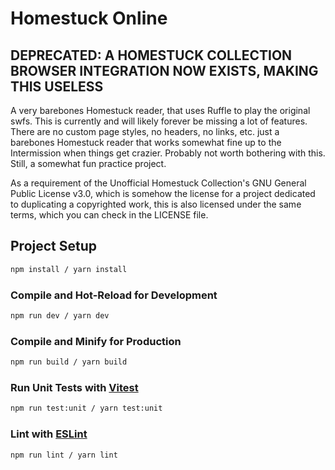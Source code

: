 # Homestuck Online

## DEPRECATED: A HOMESTUCK COLLECTION BROWSER INTEGRATION NOW EXISTS, MAKING THIS USELESS

A very barebones Homestuck reader, that uses Ruffle to play the original swfs. This is currently and will likely forever be missing a lot of features. There are no custom page styles, no headers, no links, etc. just a barebones Homestuck reader that works somewhat fine up to the Intermission when things get crazier. Probably not worth bothering with this. Still, a somewhat fun practice project.

As a requirement of the Unofficial Homestuck Collection's GNU General Public License v3.0, which is somehow the license for a project dedicated to duplicating a copyrighted work, this is also licensed under the same terms, which you can check in the LICENSE file.

## Project Setup

```sh
npm install / yarn install
```

### Compile and Hot-Reload for Development

```sh
npm run dev / yarn dev
```

### Compile and Minify for Production

```sh
npm run build / yarn build
```

### Run Unit Tests with [Vitest](https://vitest.dev/)

```sh
npm run test:unit / yarn test:unit
```

### Lint with [ESLint](https://eslint.org/)

```sh
npm run lint / yarn lint
```

